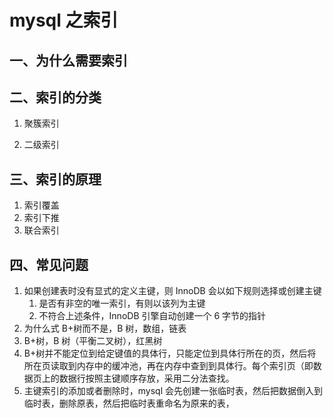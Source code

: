# mysql 之索引

## 一、为什么需要索引

## 二、索引的分类

1. 聚簇索引

2. 二级索引

## 三、索引的原理

1.  索引覆盖
2.  索引下推
3.  联合索引

## 四、常见问题

1. 如果创建表时没有显式的定义主键，则 InnoDB 会以如下规则选择或创建主键
   1. 是否有非空的唯一索引，有则以该列为主键
   2. 不符合上述条件，InnoDB 引擎自动创建一个 6 字节的指针
2. 为什么式 B+树而不是，B 树，数组，链表
3. B+树，B 树（平衡二叉树），红黑树
4. B+树并不能定位到给定键值的具体行，只能定位到具体行所在的页，然后将所在页读取到内存中的缓冲池，再在内存中查到到具体行。每个索引页（即数据页上的数据行按照主键顺序存放，采用二分法查找。
5. 主键索引的添加或者删除时，mysql 会先创建一张临时表，然后把数据倒入到临时表，删除原表，然后把临时表重命名为原来的表，
